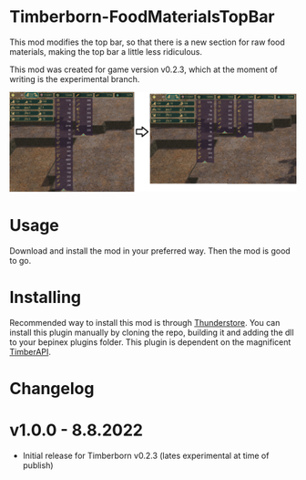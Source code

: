 # Timberborn-FoodMaterialsTopBar
This mod modifies the top bar, so that there is a new section for raw food materials, making the top bar a little less ridiculous.

This mod was created for game version v0.2.3, which at the moment of writing is the experimental branch.

![ExamplePicture](https://raw.githubusercontent.com/hytonhan/Timberborn-CustomTopBar/master/1.png?raw=true)

# Usage
Download and install the mod in your preferred way. Then the mod is good to go.

# Installing
Recommended way to install this mod is through [Thunderstore](https://timberborn.thunderstore.io/). You can install this plugin manually by cloning the repo, building it
and adding the dll to your bepinex plugins folder. This plugin is dependent on the magnificent [TimberAPI](https://github.com/Timberborn-Modding-Central/TimberAPI).



# Changelog

# v1.0.0 - 8.8.2022
- Initial release for Timberborn v0.2.3 (lates experimental at time of publish)